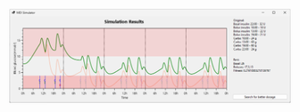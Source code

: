 [![Screenshot](https://github.com/Janiczek/smartcgms_mdi/raw/main/screenshot-2024-07-23.png)](https://github.com/Janiczek/smartcgms_mdi/raw/main/screenshot-2024-07-23.png)
